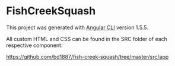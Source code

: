 # FishCreekSquash

This project was generated with [Angular CLI](https://github.com/angular/angular-cli) version 1.5.5.

All custom HTML and CSS can be found in the SRC folder of each respective component:

https://github.com/bd1887/fish-creek-squash/tree/master/src/app
